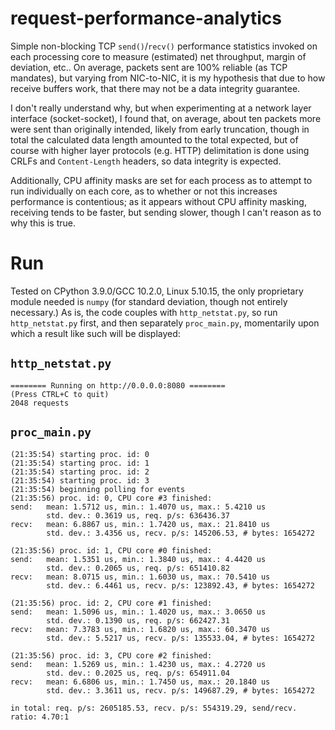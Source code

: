# request-performance-analytics

Simple non-blocking TCP `send()`/`recv()` performance statistics invoked on each processing core to measure (estimated) net throughput, margin of deviation, etc.. On average, packets sent are 100% reliable (as TCP mandates), but varying from NIC-to-NIC, it is my hypothesis that due to how receive buffers work, that there may not be a data integrity guarantee.

I don't really understand why, but when experimenting at a network layer interface (socket-socket), I found
that, on average, about ten packets more were sent than originally intended, likely from early truncation,
though in total the calculated data length amounted to the total expected, but of course with higher layer
protocols (e.g. HTTP) delimitation is done using CRLFs and `Content-Length` headers, so data integrity
is expected.

Additionally, CPU affinity masks are set for each process as to attempt to run individually on each core, as to whether or not this increases performance is contentious; as it appears without CPU affinity masking, receiving
tends to be faster, but sending slower, though I can't reason as to why this is true.

# Run

Tested on CPython 3.9.0/GCC 10.2.0, Linux 5.10.15, the only proprietary module needed is `numpy` (for standard deviation, though not entirely necessary.) As is, the code couples with `http_netstat.py`, so run `http_netstat.py` first, and then separately `proc_main.py`, momentarily upon which a result like such will be displayed:

## `http_netstat.py`

```
======== Running on http://0.0.0.0:8080 ========
(Press CTRL+C to quit)
2048 requests
```

## `proc_main.py`

```
(21:35:54) starting proc. id: 0
(21:35:54) starting proc. id: 1
(21:35:54) starting proc. id: 2
(21:35:54) starting proc. id: 3
(21:35:54) beginning polling for events
(21:35:56) proc. id: 0, CPU core #3 finished:
send:	mean: 1.5712 us, min.: 1.4070 us, max.: 5.4210 us
		std. dev.: 0.3619 us, req. p/s: 636436.37
recv:	mean: 6.8867 us, min.: 1.7420 us, max.: 21.8410 us
		std. dev.: 3.4356 us, recv. p/s: 145206.53, # bytes: 1654272

(21:35:56) proc. id: 1, CPU core #0 finished:
send:	mean: 1.5351 us, min.: 1.3840 us, max.: 4.4420 us
		std. dev.: 0.2065 us, req. p/s: 651410.82
recv:	mean: 8.0715 us, min.: 1.6030 us, max.: 70.5410 us
		std. dev.: 6.4461 us, recv. p/s: 123892.43, # bytes: 1654272

(21:35:56) proc. id: 2, CPU core #1 finished:
send:	mean: 1.5096 us, min.: 1.4020 us, max.: 3.0650 us
		std. dev.: 0.1390 us, req. p/s: 662427.31
recv:	mean: 7.3783 us, min.: 1.6820 us, max.: 60.3470 us
		std. dev.: 5.5217 us, recv. p/s: 135533.04, # bytes: 1654272

(21:35:56) proc. id: 3, CPU core #2 finished:
send:	mean: 1.5269 us, min.: 1.4230 us, max.: 4.2720 us
		std. dev.: 0.2025 us, req. p/s: 654911.04
recv:	mean: 6.6806 us, min.: 1.7450 us, max.: 20.1840 us
		std. dev.: 3.3611 us, recv. p/s: 149687.29, # bytes: 1654272

in total: req. p/s: 2605185.53, recv. p/s: 554319.29, send/recv. ratio: 4.70:1
```
